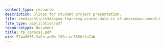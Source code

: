 ```yaml
---
content_type: resource
description: Slides for student project presentation.
file: /media/https%3A/open-learning-course-data-rc.s3.amazonaws.com/6-895-theory-of-parallel-systems-sma-5509-fall-2003/574a00352a8bae8b199acc766bffa7ab_fp_caracas.pdf
file_type: application/pdf
resourcetype: Document
title: fp_caracas.pdf
uid: 574a0035-2a8b-ae8b-199a-cc766bffa7ab
---
```


